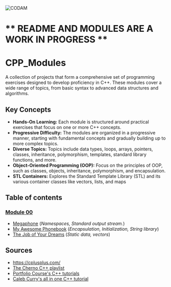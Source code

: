 <img src="https://i.imgur.com/HG66CCx.png?raw=true" alt="CODAM" style="max-width: 50%;">

# ** README AND MODULES ARE A WORK IN PROGRESS **

# CPP_Modules
A collection of projects that form a comprehensive set of programming exercises designed to develop proficiency in C++. 
These modules cover a wide range of topics, from basic syntax to advanced data structures and algorithms.
## Key Concepts
- **Hands-On Learning:** Each module is structured around practical exercises that focus on one or more C++ concepts.
- **Progressive Difficulty:** The modules are organized in a progressive manner, starting with fundamental concepts and gradually building up to more complex topics.
- **Diverse Topics:** Topics include data types, loops, arrays, pointers, classes, inheritance, polymorphism, templates, standard library functions, and more.
- **Object-Oriented Programming (OOP):** Focus on the principles of OOP, such as classes, objects, inheritance, polymorphism, and encapsulation.
- **STL Containers:** Explores the Standard Template Library (STL) and its various container classes like vectors, lists, and maps
## Table of contents
### [Module 00](https://github.com/arommers/CPP_Modules/tree/master/00)
- [Megaphone](https://github.com/arommers/CPP_Modules/blob/master/00/ex00/README.md) (*Namespaces, Standard output stream.*)
- [My Awesome Phonebook](https://github.com/arommers/CPP_Modules/tree/master/00/ex01) (*Encapsulation, Initialization, String library*)
- [The Job of Your Dreams](https://github.com/arommers/CPP_Modules/tree/master/00/ex02) (*Static data, vectors*)
## Sources
- https://cplusplus.com/
- [The Cherno C++ playlist](https://www.youtube.com/watch?v=18c3MTX0PK0&list=PLlrATfBNZ98dudnM48yfGUldqGD0S4FFb)
- [Portfolio Course's C++ tutorials](https://www.youtube.com/watch?v=qWPlRubVQ38&list=PLA1FTfKBAEX6BdpNaWp2uw-YspHwY7qwW)
- [Caleb Curry's all in one C++ tutorial](https://www.youtube.com/watch?v=_bYFu9mBnr4&t=32398s)
